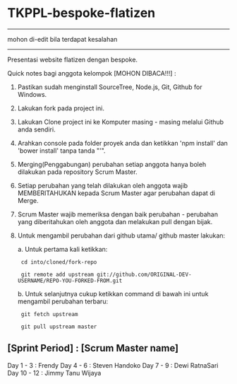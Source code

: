 TKPPL-bespoke-flatizen
======================

*************************************
mohon di-edit bila terdapat kesalahan
*************************************

Presentasi website flatizen dengan bespoke.

Quick notes bagi anggota kelompok [MOHON DIBACA!!!] :

1. Pastikan sudah menginstall SourceTree, Node.js, Git, Github for Windows.

2. Lakukan fork pada project ini.

3. Lakukan Clone project ini ke Komputer masing - masing melalui Github anda sendiri.

4. Arahkan console pada folder proyek anda dan ketikkan 'npm install' dan 'bower install' tanpa tanda "'". 

5. Merging(Penggabungan) perubahan setiap anggota hanya boleh dilakukan pada repository Scrum Master.

6. Setiap perubahan yang telah dilakukan oleh anggota wajib MEMBERITAHUKAN kepada Scrum Master agar perubahan dapat di Merge.

7. Scrum Master wajib memeriksa dengan baik perubahan - perubahan yang diberitahukan oleh anggota dan melakukan pull dengan bijak.

8. Untuk mengambil perubahan dari github utama/ github master lakukan:

	a. Untuk pertama kali ketikkan:

		cd into/cloned/fork-repo

		git remote add upstream git://github.com/ORIGINAL-DEV-USERNAME/REPO-YOU-FORKED-FROM.git

	b. Untuk selanjutnya cukup ketikkan command di bawah ini untuk mengambil perubahan terbaru:

		git fetch upstream

		git pull upstream master


[Sprint Period] : [Scrum Master name]
--------------------
Day 1 - 3 		: Frendy
Day 4 - 6 		: Steven Handoko
Day 7 - 9 		: Dewi RatnaSari
Day 10 - 12 		: Jimmy Tanu Wijaya


